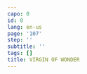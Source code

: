 ```yaml
---
capo: 0
id: 0
lang: en-us
page: '107'
step: ''
subtitle: ''
tags: []
title: VIRGIN OF WONDER
---
```

